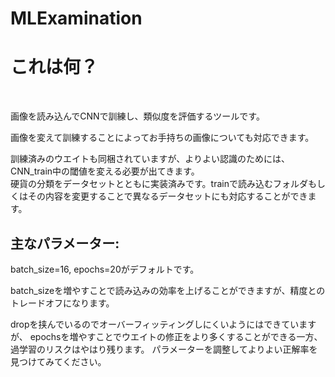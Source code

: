 # MLExamination
# これは何？

<br><p>
画像を読み込んでCNNで訓練し、類似度を評価するツールです。<p>
画像を変えて訓練することによってお手持ちの画像についても対応できます。

訓練済みのウエイトも同梱されていますが、よりよい認識のためには、CNN_train中の閾値を変える必要が出てきます。
<br>
硬貨の分類をデータセットとともに実装済みです。trainで読み込むフォルダもしくはその内容を変更することで異なるデータセットにも対応することができます。

## 主なパラメーター:
batch_size=16, epochs=20がデフォルトです。

batch_sizeを増やすことで読み込みの効率を上げることができますが、精度とのトレードオフになります。

dropを挟んでいるのでオーバーフィッティングしにくいようにはできていますが、
epochsを増やすことでウエイトの修正をより多くすることができる一方、過学習のリスクはやはり残ります。
パラメーターを調整してよりよい正解率を見つけてみてください。
